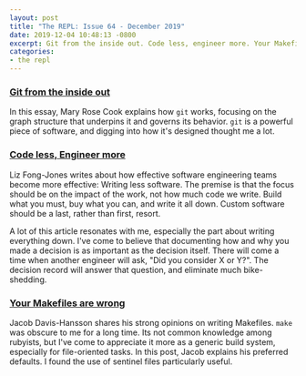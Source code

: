 ```yaml
---
layout: post
title: "The REPL: Issue 64 - December 2019"
date: 2019-12-04 10:48:13 -0800
excerpt: Git from the inside out. Code less, engineer more. Your Makefiles are wrong
categories:
- the repl
---
```


### [Git from the inside out][git]

In this essay, Mary Rose Cook explains how `git` works, focusing on the graph structure that underpins it and governs its behavior. `git` is a powerful piece of software, and digging into how it's designed thought me a lot.

### [Code less, Engineer more][code_less]

Liz Fong-Jones writes about how effective software engineering teams become more effective: Writing less software. The premise is that the focus should be on the impact of the work, not how much code we write. Build what you must, buy what you can, and write it all down. Custom software should be a last, rather than first, resort.

A lot of this article resonates with me, especially the part about writing everything down. I've come to believe that documenting how and why you made a decision is as important as the decision itself. There will come a time when another engineer will ask, "Did you consider X or Y?". The decision record will answer that question, and eliminate much bike-shedding.

### [Your Makefiles are wrong][make]

Jacob Davis-Hansson shares his strong opinions on writing Makefiles. `make` was obscure to me for a long time. Its not common knowledge among rubyists, but I've come to appreciate it more as a generic build system, especially for file-oriented tasks. In this post, Jacob explains his preferred defaults. I found the use of sentinel files particularly useful.


[git]: https://codewords.recurse.com/issues/two/git-from-the-inside-out
[code_less]: https://increment.com/teams/code-less-engineer-more/
[make]: https://tech.davis-hansson.com/p/make/
